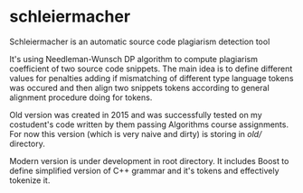 # schleiermacher
Schleiermacher is an automatic source code plagiarism detection tool

It's using Needleman-Wunsch DP algorithm to compute plagiarism
coefficient of two source code snippets. The main idea is to define
different values for penalties adding if mismatching of different type
language tokens was occured and then align two snippets tokens
according to general alignment procedure doing for tokens.

Old version was created in 2015 and was successfully tested on my
costudent's code written by them passing Algorithms course assignments.
For now this version (which is very naive and dirty) is storing in
*old/*
directory.

Modern version is under development in root directory. It includes Boost
to define simplified version of C++ grammar and it's tokens
and effectively tokenize it.
